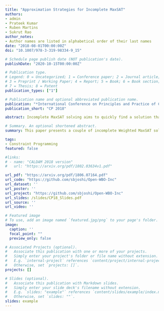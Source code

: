 ```yaml
---
title: "Approximation Strategies for Incomplete MaxSAT"
authors:
- admin
- Prateek Kumar
- Ruben Martins
- Sukrut Rao
author_notes:
- Author names are listed in alphabetical order of their last names
date: "2018-08-01T00:00:00Z"
doi: "10.1007/978-3-319-98334-9_15"

# Schedule page publish date (NOT publication's date).
publishDate: "2020-10-15T00:00:00Z"

# Publication type.
# Legend: 0 = Uncategorized; 1 = Conference paper; 2 = Journal article;
# 3 = Preprint / Working Paper; 4 = Report; 5 = Book; 6 = Book section;
# 7 = Thesis; 8 = Patent
publication_types: ["1"]

# Publication name and optional abbreviated publication name.
publication: "*International Conference on Principles and Practice of Constraint Programming*"
publication_short: "CP 2018"

abstract: Incomplete MaxSAT solving aims to quickly find a solution that attempts to minimize the sum of the weights of the unsatisfied soft clauses without providing any optimality guarantees.  In this paper, we propose two approximation strategies for improving incomplete MaxSAT solving. In one of the strategies, we cluster the weights and approximate them with a representative weight. In another strategy, we break up the problem of minimizing the sum of weights of unsatisfiable clauses into multiple minimization subproblems. Experimental results show that approximation strategies can be used to find better solutions than the best incomplete solvers in the MaxSAT Evaluation 2017. 

# Summary. An optional shortened abstract.
summary: This paper presents a couple of incomplete Weighted MaxSAT solving techniques that allowed _Open-WBO-Inc_ to win accolades in MaxSAT evaluations 2018 and MaxSAT evaluations 2019.

tags:
- Constraint Programming
featured: false

#links:
# - name: "CALDAM 2018 version"
#   url: "https://arxiv.org/pdf/1802.03634v1.pdf"

url_pdf: "https://arxiv.org/pdf/1806.07164.pdf"
url_code: "https://github.com/sbjoshi/Open-WBO-Inc"
url_dataset: ''
url_poster: ''
url_project: "https://github.com/sbjoshi/Open-WBO-Inc"
url_slides: /slides/CP18_Slides.pdf
url_source: ''
url_video: ''

# Featured image
# To use, add an image named `featured.jpg/png` to your page's folder. 
image:
  caption: ''
  focal_point: ""
  preview_only: false

# Associated Projects (optional).
#   Associate this publication with one or more of your projects.
#   Simply enter your project's folder or file name without extension.
#   E.g. `internal-project` references `content/project/internal-project/index.md`.
#   Otherwise, set `projects: []`.
projects: []

# Slides (optional).
#   Associate this publication with Markdown slides.
#   Simply enter your slide deck's filename without extension.
#   E.g. `slides: "example"` references `content/slides/example/index.md`.
#   Otherwise, set `slides: ""`.
slides: example
---
```


